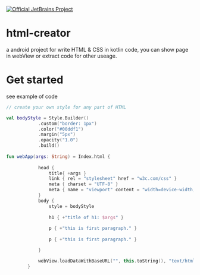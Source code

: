 [![Official JetBrains Project](https://jb.gg/badges/official.svg)](https://confluence.jetbrains.com/display/ALL/JetBrains+on+GitHub)


# html-creator

a android project for write HTML & CSS in kotlin code, you can show page in webView or extract code for other useage.
 
# Get started

see example of code

```kotlin
// create your own style for any part of HTML

val bodyStyle = Style.Builder()
            .custom("border: 1px")
            .color("#00ddf1")
            .margin("5px")
            .opacity("1.0")
            .build()
            
fun webApp(args: String) = Index.html {
            
            head {
                title{ +args }
                link { rel = "stylesheet" href = "w3c.com/css" }
                meta { charset = "UTF-8" }
                meta { name = "viewport" content = "width=device-width, initial-scale=1.0" }
            }
            body {
                style = bodyStyle
                
                h1 { +"title of h1: $args" }
                
                p { +"this is first paragraph." }
                
                p { +"this is first paragraph." }

            }

            webView.loadDataWithBaseURL("", this.toString(), "text/html", "UTF-8", "")
        }
